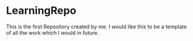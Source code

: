 # LearningRepo
This is the first Repository created by me. I would like this to be a template of all the work which I would in future.
